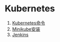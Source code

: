 
# Kubernetes

1. [Kubernetes命令](linux/kubernetes.md)
2. [Minikube安装](deploy/minikube.md)
3. [Jenkins](share/monitor/devops)